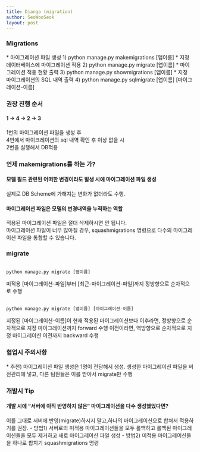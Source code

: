 ```yaml
---
title: Django (migration)
author: SeoWooSeok
layout: post
---
```

<h3> Migrations </h3>
* 마이그레이션 파일 생성
1) python manage.py makemigrations [앱이름]
* 지정 데이터베이스에 마이그레이션 적용
2) python manage.py migrate [앱이름]
* 마이그레이션 적용 현황 출력
3) python manage.py showmigrations [앱이름]
* 지정 마이그레이션의 SQL 내역 출력
4) python manage.py sqlmigrate [앱이름] [마이그레이션-이름]

<h3> 권장 진행 순서 </h3>
<h4> 1 -> 4 -> 2 -> 3 </h4>
1번의 마이그레이션 파일을 생성 후 <br/>
4번에서 마이크레이션의 sql 내역 확인 후 이상 없을 시 <br/>
2번을 실행해서 DB적용 

<h3> 언제 makemigrations를 하는 가? </h3>
<h4>모델 필드 관련된 어떠한 변경이라도 발생 시에 마이그레이션 파일 생성</h4> 
실제로 DB Scheme에 가해지는 변화가 없더라도 수행.
<h4>마이그레이션 파일은 모델의 변경내역을 누적하는 역할</h4>
적용된 마이그레이션 파일은 절대 삭제하시면 안 됩니다.<br/>
마이그레이션 파일이 너무 많아질 경우, squashmigrations 명령으로 다수의 마이그레이션 파일을 통합할 수 있습니다.

<h3> migrate </h3>
<pre><code> 
python manage.py migrate [앱이름]
</pre></code>

미적용 [마이그레이션-파일]부터 [최근-마이그레이션-파일]까지 정방향으로 순차적으로 수행

<pre><code> 
python manage.py migrate [앱이름] [마이그레이션-이름] 
</pre></code>

지정된 [마이그레이션-이름]이 현재 적용된 마이그레이션보다 이후라면, 정방향으로 순차적으로 지정 마이그레이션까지 forward 수행 이전이라면, 역방향으로 순차적으로 지정 마이그레이션 이전까지 backward 수행

<h3> 협업시 주의사항 </h3>
* 추천) 마이그레이션 파일 생성은 1명이 전담해서 생성.
생성한 마이그레이션 파일을 버전관리에 넣고, 다른 팀원들은 이를 받아서 migrate만 수행

<h3> 개발시 Tip </h3>
<h4>개발 시에 “서버에 아직 반영하지 않은” 마이그레이션을 다수 생성했었다면?</h4>
이를 그대로 서버에 반영(migrate)하시지 말고,하나의 마이그레이션으로 합쳐서 적용하기를 권장.
- 방법1) 서버로의 미적용 마이그레이션들을 모두 롤백하고 롤백된 마이그레이션들을 모두 제거하고 새로 마이그레이션 파일 생성
- 방법2) 미적용 마이그레이션들을 하나로 합치기 squashmigrations 명령